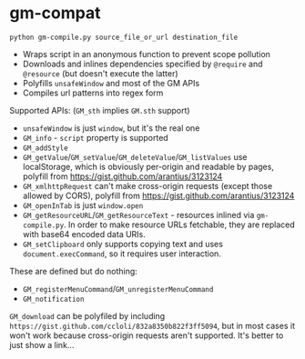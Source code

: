 
# gm-compat

```
python gm-compile.py source_file_or_url destination_file
```

* Wraps script in an anonymous function to prevent scope pollution
* Downloads and inlines dependencies specified by `@require` and `@resource` (but doesn't execute the latter)
* Polyfills `unsafeWindow` and most of the GM APIs
* Compiles url patterns into regex form

Supported APIs: (`GM_sth` implies `GM.sth` support)
* `unsafeWindow` is just `window`, but it's the real one
* `GM_info` - `script` property is supported
* `GM_addStyle`
* `GM_getValue`/`GM_setValue`/`GM_deleteValue`/`GM_listValues` use localStorage, which is obviously per-origin and readable by pages, polyfill from https://gist.github.com/arantius/3123124
* `GM_xmlhttpRequest` can't make cross-origin requests (except those allowed by CORS), polyfill from https://gist.github.com/arantius/3123124
* `GM_openInTab` is just `window.open`
* `GM_getResourceURL`/`GM_getResourceText` - resources inlined via `gm-compile.py`. In order to make resource URLs fetchable, they are replaced with base64 encoded data URIs.
* `GM_setClipboard` only supports copying text and uses `document.execCommand`, so it requires user interaction.

These are defined but do nothing:
* `GM_registerMenuCommand`/`GM_unregisterMenuCommand`
* `GM_notification`

`GM_download` can be polyfiled by including `https://gist.github.com/ccloli/832a8350b822f3ff5094`, but in most cases it won't work because  cross-origin requests aren't supported. It's better to just show a link...


